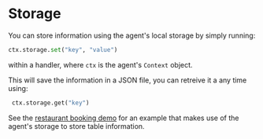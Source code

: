 
# Storage

You can store information using the agent's local storage by simply running:
```python
ctx.storage.set("key", "value")
```
within a handler, where `ctx` is the agent's `Context` object.

This will save the information in a JSON file, you can retreive it a any time using:

```python
 ctx.storage.get("key")
```


See the [restaurant booking demo](booking-demo.md) for an example that makes use of the agent's storage to store table information.
